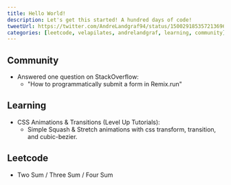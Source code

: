 ```yaml
---
title: Hello World!
description: Let's get this started! A hundred days of code!
tweetUrl: https://twitter.com/AndreLandgraf94/status/1500291853572136960
categories: [leetcode, velapilates, andrelandgraf, learning, community]
---
```


## Community

- Answered one question on StackOverflow:
  - "How to programmatically submit a form in Remix.run"

## Learning

- CSS Animations & Transitions (Level Up Tutorials):
  - Simple Squash & Stretch animations with css transform, transition, and cubic-bezier.

## Leetcode

- Two Sum / Three Sum / Four Sum
